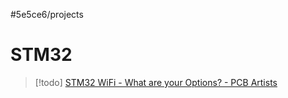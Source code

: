 #5e5ce6/projects 

# STM32

> [!todo]
> [STM32 WiFi - What are your Options? - PCB Artists](https://pcbartists.com/design/embedded/stm32-wifi-options/)
